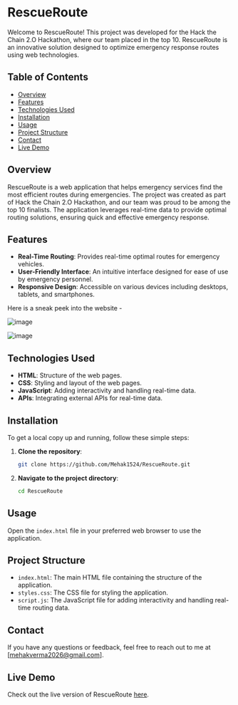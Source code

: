 # RescueRoute

Welcome to RescueRoute! This project was developed for the Hack the Chain 2.O Hackathon, where our team placed in the top 10. RescueRoute is an innovative solution designed to optimize emergency response routes using web technologies.

## Table of Contents

- [Overview](#overview)
- [Features](#features)
- [Technologies Used](#technologies-used)
- [Installation](#installation)
- [Usage](#usage)
- [Project Structure](#project-structure)
- [Contact](#contact)
- [Live Demo](#live-demo)

## Overview

RescueRoute is a web application that helps emergency services find the most efficient routes during emergencies. The project was created as part of Hack the Chain 2.O Hackathon, and our team was proud to be among the top 10 finalists. The application leverages real-time data to provide optimal routing solutions, ensuring quick and effective emergency response.

## Features

- **Real-Time Routing**: Provides real-time optimal routes for emergency vehicles.
- **User-Friendly Interface**: An intuitive interface designed for ease of use by emergency personnel.
- **Responsive Design**: Accessible on various devices including desktops, tablets, and smartphones.

Here is a sneak peek into the website - 

![image](https://github.com/Mehak1524/RescueRoute/assets/144198759/ad09dc20-fc85-4d7f-b8a7-77b0652bcd1d)

![image](https://github.com/Mehak1524/RescueRoute/assets/144198759/4c4e1573-0ca8-4b3a-89b9-34c2f7b7862c)



## Technologies Used

- **HTML**: Structure of the web pages.
- **CSS**: Styling and layout of the web pages.
- **JavaScript**: Adding interactivity and handling real-time data.
- **APIs**: Integrating external APIs for real-time data.

## Installation

To get a local copy up and running, follow these simple steps:

1. **Clone the repository**:
   ```bash
   git clone https://github.com/Mehak1524/RescueRoute.git
   ```
2. **Navigate to the project directory**:
   ```bash
   cd RescueRoute
   ```

## Usage

Open the `index.html` file in your preferred web browser to use the application.

## Project Structure

- `index.html`: The main HTML file containing the structure of the application.
- `styles.css`: The CSS file for styling the application.
- `script.js`: The JavaScript file for adding interactivity and handling real-time routing data.

## Contact

If you have any questions or feedback, feel free to reach out to me at [mehakverma2026@gmail.com].

## Live Demo

Check out the live version of RescueRoute [here](https://mehak1524.github.io/RescueRoute/).
